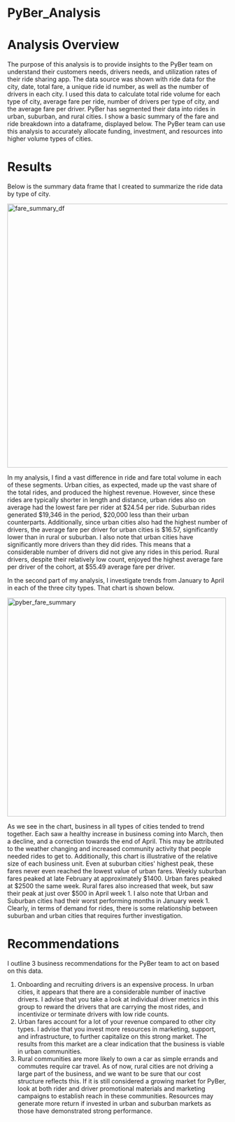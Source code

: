 # PyBer_Analysis
# Analysis Overview
The purpose of this analysis is to provide insights to the PyBer team on understand their customers needs, drivers needs, and utilization rates of their ride sharing app. The data source was shown with ride data for the city, date, total fare, a unique ride id number, as well as the number of drivers in each city. I used this data to calculate total ride volume for each type of city, average fare per ride, number of drivers per type of city, and the average fare per driver.  PyBer has segmented their data into rides in urban, suburban, and rural cities. I show a basic summary of the fare and ride breakdown into a dataframe, displayed below. The PyBer team can use this analysis to accurately allocate funding, investment, and resources into higher volume types of cities. 

# Results
Below is the summary data frame that I created to summarize the ride data by type of city.

<img width="603" alt="fare_summary_df" src="https://user-images.githubusercontent.com/76958825/111841844-f59bba00-88d4-11eb-87b2-07197224b0e3.png">

In my analysis, I find a vast difference in ride and fare total volume in each of these segments. Urban cities, as expected, made up the vast share of the total rides, and produced the highest revenue. However, since these rides are typically shorter in length and distance, urban rides also on average had the lowest fare per rider at $24.54 per ride. Suburban rides generated $19,346 in the period, $20,000 less than their urban counterparts. Additionally, since urban cities also had the highest number of drivers, the average fare per driver for urban cities is $16.57, significantly lower than in rural or suburban. I also note that urban cities have significantly more drivers than they did rides. This means that a considerable number of drivers did not give any rides in this period. Rural drivers, despite their relatively low count, enjoyed the highest average fare per driver of the cohort, at $55.49 average fare per driver. 

In the second part of my analysis, I investigate trends from January to April in each of the three city types. That chart is shown below.

<img width="500" alt="pyber_fare_summary" src="https://user-images.githubusercontent.com/76958825/111844049-a35c9800-88d8-11eb-8de8-199b0bf9f33c.png">


As we see in the chart, business in all types of cities tended to trend together. Each saw a healthy increase in business coming into March, then a decline, and a correction towards the end of April. This may be attributed to the weather changing and increased community activity that people needed rides to get to. Additionally, this chart is illustrative of the relative size of each business unit. Even at suburban cities' highest peak, these fares never even reached the lowest value of urban fares. Weekly suburban fares peaked at late February at approximately $1400. Urban fares peaked at $2500 the same week. Rural fares also increased that week, but saw their peak at just over $500 in April week 1. I also note that Urban and Suburban cities had their worst performing months in January week 1. Clearly, in terms of demand for rides, there is some relationship between suburban and urban cities that requires further investigation.

# Recommendations
I outline 3 business recommendations for the PyBer team to act on based on this data. 
1. Onboarding and recruiting drivers is an expensive process. In urban cities, it appears that there are a considerable number of inactive drivers. I advise that you take a look at individual driver metrics in this group to reward the drivers that are carrying the most rides, and incentivize or terminate drivers with low ride counts. 
2. Urban fares account for a lot of your revenue compared to other city types. I advise that you invest more resources in marketing, support, and infrastructure, to further capitalize on this strong market. The results from this market are a clear indication that the business is viable in urban communities.
3. Rural communities are more likely to own a car as simple errands and commutes require car travel. As of now, rural cities are not driving a large part of the business, and we want to be sure that our cost structure reflects this. If it is still considered a growing market for PyBer, look at both rider and driver promotional materials and marketing campaigns to establish reach in these communities. Resources may generate more return if invested in urban and suburban markets as those have demonstrated strong performance. 
